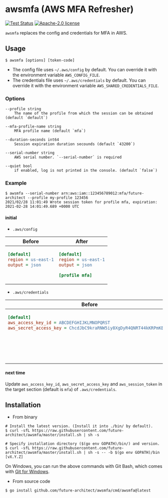 awsmfa (AWS MFA Refresher)
==========================

[![Test Status](https://github.com/future-architect/awsmfa/workflows/test/badge.svg?branch=master)][actions]
[![Apache-2.0 license](https://img.shields.io/badge/license-Apache2.0-blue.svg)][license]

[actions]: https://github.com/future-architect/awsmfa/actions?workflow=test
[license]: https://github.com/future-architect/awsmfa/blob/master/LICENSE

`awsmfa` replaces the config and credentials for MFA in AWS.

## Usage

```console
$ awsmfa [options] [token-code]
```

- The config file uses `~/.aws/config` by default. You can override it with the environment variable `AWS_CONFIG_FILE`.
- The credentials file uses `~/.aws/credentials` by default. You can override it with the environment variable `AWS_SHARED_CREDENTIALS_FILE`.

### Options

```
--profile string
	The name of the profile from which the session can be obtained (default `default`)

--mfa-profile-name string
	MFA profile name (default `mfa`)

--duration-seconds int64
	Session expiration duration secounds (default `43200`)

--serial-number string
	AWS serial number. `--serial-number` is required

--quiet bool
	if enabled, log is not printed in the console. (default `false`)
```

### Example

```
$ awsmfa --serial-number arn:aws:iam::123456789012:mfa/future-architect --profile my-profile 123456
2021/02/28 11:01:49 Wrote session token for profile mfa, expiration: 2021-02-28 14:01:49.689 +0000 UTC
```

#### initial

- `.aws/config`

<table>
<thead><tr><th>Before</th><th>After</th></tr></thead>
<tbody>
<tr><td valign="top">

```ini
[default]
region = us-east-1
output = json
```

</td><td valign="top">

```ini
[default]
region = us-east-1
output = json

[profile mfa]

```
</td></tr>
</tbody></table>

- `.aws/credentials`

<table>
<thead><tr><th>Before</th><th>After</th></tr></thead>
<tbody>
<tr><td valign="top">

```ini
[default]
aws_access_key_id = ABCDEFGHIJKLMNOPQRST
aws_secret_access_key = ChcdJbC9kraRNW5iy8XgDyR4QNRT44kKRPmKEGQT
```

</td><td valign="top">

```ini
[default]
aws_access_key_id     = ABCDEFGHIJKLMNOPQRST
aws_secret_access_key = ChcdJbC9kraRNW5iy8XgDyR4QNRT44kKRPmKEGQT

[mfa]
aws_access_key_id     = AKIAIOSFODNN7EXAMPLE
aws_secret_access_key = wJalrXUtnFEMI/K7MDENG/bPxRfiCYzEXAMPLEKEY
aws_session_token     = AQoEXAMPLEH4aoA....

```
</td></tr>
</tbody></table>


#### next time

Update `aws_access_key_id`, `aws_secret_access_key` and `aws_session_token` in the target section (default is `mfa`) of `.aws/credentials`.

## Installation

- From binary

```
# Install the latest version. (Install it into ./bin/ by default).
$ curl -sfL https://raw.githubusercontent.com/future-architect/awsmfa/master/install.sh | sh -s

# Specify installation directory ($(go env GOPATH)/bin/) and version.
$ curl -sfL https://raw.githubusercontent.com/future-architect/awsmfa/master/install.sh | sh -s -- -b $(go env GOPATH)/bin [vX.Y.Z]
```

On Windows, you can run the above commands with Git Bash, which comes with [Git for Windows](https://git-scm.com/download/win).

- From source code

```
$ go install github.com/future-architect/awsmfa/cmd/awsmfa@latest
```
